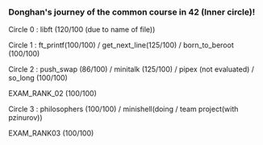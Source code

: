 ### Donghan's journey of the common course in 42 (Inner circle)! ###

Circle 0 : libft (120/100 (due to name of file))

Circle 1 : ft_printf(100/100) / get_next_line(125/100) / born_to_beroot (100/100)

Circle 2 : push_swap (86/100) / minitalk (125/100) / pipex (not evaluated) / so_long (100/100)

EXAM_RANK_02 (100/100)

Circle 3 : philosophers (100/100) / minishell(doing / team project(with pzinurov))

EXAM_RANK03 (100/100)
